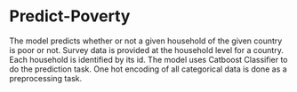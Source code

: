 # Predict-Poverty
The model predicts whether or not a given household of the given country is poor or not. Survey data is provided at the household level for a country. Each household is identified by its id.
The model uses Catboost Classifier to do the prediction task.
One hot encoding of all categorical data is done as a preprocessing task. 
